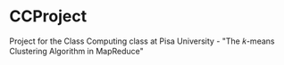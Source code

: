 # CCProject
Project for the Class Computing class at Pisa University - "The 𝑘-means Clustering Algorithm in MapReduce"

